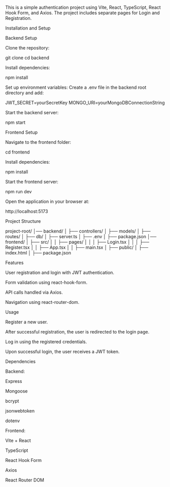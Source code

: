 This is a simple authentication project using Vite, React, TypeScript, React Hook Form, and Axios. The project includes separate pages for Login and Registration.

Installation and Setup

Backend Setup

Clone the repository:

git clone <your-repo-url>
cd backend

Install dependencies:

npm install

Set up environment variables:
Create a .env file in the backend root directory and add:

JWT_SECRET=yourSecretKey
MONGO_URI=yourMongoDBConnectionString

Start the backend server:

npm start

Frontend Setup

Navigate to the frontend folder:

cd frontend

Install dependencies:

npm install

Start the frontend server:

npm run dev

Open the application in your browser at:

http://localhost:5173

Project Structure

project-root/
│── backend/
│   ├── controllers/
│   ├── models/
│   ├── routes/
│   ├── db/
│   ├── server.ts
│   ├── .env
│   ├── package.json
│── frontend/
│   ├── src/
│   │   ├── pages/
│   │   │   ├── Login.tsx
│   │   │   ├── Register.tsx
│   │   ├── App.tsx
│   │   ├── main.tsx
│   ├── public/
│   ├── index.html
│   ├── package.json

Features

User registration and login with JWT authentication.

Form validation using react-hook-form.

API calls handled via Axios.

Navigation using react-router-dom.

Usage

Register a new user.

After successful registration, the user is redirected to the login page.

Log in using the registered credentials.

Upon successful login, the user receives a JWT token.

Dependencies

Backend:

Express

Mongoose

bcrypt

jsonwebtoken

dotenv

Frontend:

Vite + React

TypeScript

React Hook Form

Axios

React Router DOM
